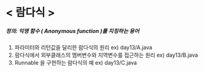 # < 람다식 >
##### 정의: 익명 함수 ( Anonymous function )를 지칭하는 용어
1) 파라미터와 리턴값을 달리한 람다식의 원리
   ex) day13/A.java
2) 람다식에서 외부클래스의 멤버변수와 지역변수를 접근하는 원리
   ex) day13/B.java
3) Runnable 을 구현하는 람다식의 예
   ex) day13/C.java
